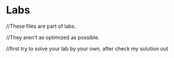 # Labs
//These files are part of labs.

//They aren't as optimized as possible.

//first try to solve your lab by your own, after check my solution out
